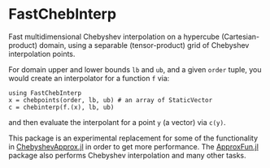 # FastChebInterp

Fast multidimensional Chebyshev interpolation on a hypercube (Cartesian-product)
domain, using a separable (tensor-product) grid of Chebyshev interpolation points.

For domain upper and lower bounds `lb` and `ub`, and a given `order`
tuple, you would create an interpolator for a function `f` via:
```
using FastChebInterp
x = chebpoints(order, lb, ub) # an array of StaticVector
c = chebinterp(f.(x), lb, ub)
```
and then evaluate the interpolant for a point `y` (a vector)
via `c(y)`.

This package is an experimental replacement for some of the functionality in [ChebyshevApprox.jl](https://github.com/RJDennis/ChebyshevApprox.jl) in order to get more performance.  The [ApproxFun.jl](https://github.com/JuliaApproximation/ApproxFun.jl) package also performs Chebyshev interpolation and many other tasks.
